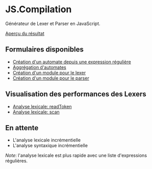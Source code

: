 JS.Compilation
===========
Générateur de Lexer et Parser en JavaScript.

[Aperçu du résultat](http://raphpell.github.io/JS.Compilation/index.htm)


Formulaires disponibles
--------
- [Création d'un automate depuis une expression régulière](http://raphpell.github.io/JS.Compilation/110_Automates.htm)
- [Aggrégation d'automates](http://raphpell.github.io/JS.Compilation/120_DFA.aggregation.htm)
- [Création d'un module pour le lexer](http://raphpell.github.io/JS.Compilation/140_Lexer.modules.htm)
- [Création d'un module pour le parser](http://raphpell.github.io/JS.Compilation/210_Parser.html)


Visualisation des performances des Lexers
--------
- [Analyse lexicale: readToken](http://raphpell.github.io/JS.Compilation/131_Lexer.byStep.htm)
- [Analyse lexicale: scan](http://raphpell.github.io/JS.Compilation/133_Lexer.comparison.htm)


En attente
--------
- L'analyse lexicale incrémentielle
- L'analyse syntaxique incrémentielle


_Note_: l'analyse lexicale est plus rapide avec une liste d'expressions régulières.
